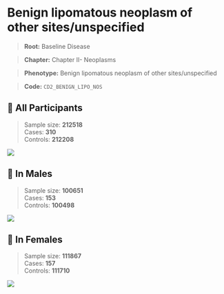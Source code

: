 # Benign lipomatous neoplasm of other sites/unspecified

> **Root:** Baseline Disease  

> **Chapter:** Chapter II- Neoplasms  

> **Phenotype:** Benign lipomatous neoplasm of other sites/unspecified  

> **Code:** `CD2_BENIGN_LIPO_NOS`

## 🧪 All Participants  
> Sample size: **212518**  
> Cases: **310**  
> Controls: **212208**
<img src="/Disease/Figures/ALL/Incidence/CD2_BENIGN_LIPO_NOS.png"/>
<CsvTable src="/public/Disease/Data/ALL/Incidence/COX_CD2_BENIGN_LIPO_NOS.csv" label="🔍 View full results" />

## 👨 In Males  
> Sample size: **100651**  
> Cases: **153**  
> Controls: **100498**
<img src="/Disease/Figures/Male/Incidence/CD2_BENIGN_LIPO_NOS.png"/>
<CsvTable src="/public/Disease/Data/Male/Incidence/COX_CD2_BENIGN_LIPO_NOS.csv" label="🔍 View full results" />

## 👩 In Females  
> Sample size: **111867**  
> Cases: **157**  
> Controls: **111710**
<img src="/Disease/Figures/Female/Incidence/CD2_BENIGN_LIPO_NOS.png"/>
<CsvTable src="/public/Disease/Data/Female/Incidence/COX_CD2_BENIGN_LIPO_NOS.csv" label="🔍 View full results" />
